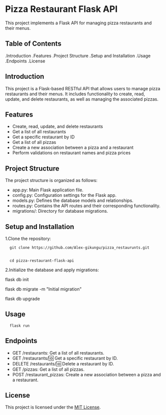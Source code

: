 # Pizza Restaurant Flask API
This project implements a Flask API for managing pizza restaurants and their menus.

## Table of Contents
.Introduction
.Features
.Project Structure
.Setup and Installation
.Usage
.Endpoints
.License

## Introduction
This project is a Flask-based RESTful API that allows users to manage pizza restaurants and their menus. It includes functionality to create, read, update, and delete restaurants, as well as managing the associated pizzas.

## Features
- Create, read, update, and delete restaurants
- Get a list of all restaurants
- Get a specific restaurant by ID
- Get a list of all pizzas
- Create a new association between a pizza and a restaurant
- Perform validations on restaurant names and pizza prices


## Project Structure
The project structure is organized as follows:
- app.py: Main Flask application file.
- config.py: Configuration settings for the Flask app.
- models.py: Defines the database models and relationships.
- routes.py: Contains the API routes and their corresponding functionality.
- migrations/: Directory for database migrations.


## Setup and Installation

1.Clone the repository: 

      git clone https://github.com/Alex-gikungu/pizza_restaurunts.git


      cd pizza-restaurant-flask-api



2.Initialize the database and apply migrations:

  flask db init


  flask db migrate -m "Initial migration"


  flask db upgrade



## Usage

      flask run 

## Endpoints
- GET /restaurants: Get a list of all restaurants.
- GET /restaurants/:id: Get a specific restaurant by ID.
- DELETE /restaurants/:id: Delete a restaurant by ID.
- GET /pizzas: Get a list of all pizzas.
- POST /restaurant_pizzas: Create a new association between a pizza and a restaurant.


## License
This project is licensed under the [MIT License](LICENSE).